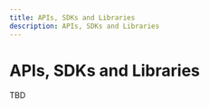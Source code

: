 ```yaml
---
title: APIs, SDKs and Libraries
description: APIs, SDKs and Libraries
---
```


# APIs, SDKs and Libraries

TBD